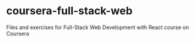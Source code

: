 # coursera-full-stack-web
Files and exercises for Full-Stack Web Development with React course on Coursera
